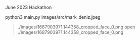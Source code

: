 June 2023 Hackathon

python3 main.py images/src/mark_deniz.jpeg
> ./images/1687903971.144358_cropped_face_0.png
open ./images/1687903971.144358_cropped_face_0.png
